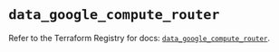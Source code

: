 # `data_google_compute_router`

Refer to the Terraform Registry for docs: [`data_google_compute_router`](https://registry.terraform.io/providers/hashicorp/google/5.32.0/docs/data-sources/compute_router).
